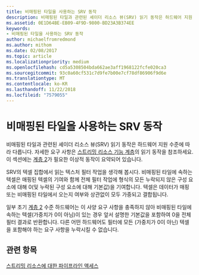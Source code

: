 ```yaml
---
title: 비매핑된 타일을 사용하는 SRV 동작
description: 비매핑된 타일과 관련된 셰이더 리소스 뷰(SRV) 읽기 동작은 하드웨어 지원 수준에 따라 다릅니다.
ms.assetid: 0E1D64BE-EB09-4F9D-9800-BD23A3B374EE
keywords:
- 비매핑된 타일을 사용하는 SRV 동작
author: michaelfromredmond
ms.author: mithom
ms.date: 02/08/2017
ms.topic: article
ms.localizationpriority: medium
ms.openlocfilehash: cd5a5308504bda662ae3aff1968122fcfe020ca3
ms.sourcegitcommit: 93c0a60cf531c7d9fe7b00e7cf78df86906f9d6e
ms.translationtype: MT
ms.contentlocale: ko-KR
ms.lasthandoff: 11/22/2018
ms.locfileid: "7579055"
---
```

# <a name="span-iddirect3dconceptssrvbehaviorwithnon-mappedtilesspansrv-behavior-with-non-mapped-tiles"></a><span id="direct3dconcepts.srv_behavior_with_non-mapped_tiles"></span>비매핑된 타일을 사용하는 SRV 동작


비매핑된 타일과 관련된 셰이더 리소스 뷰(SRV) 읽기 동작은 하드웨어 지원 수준에 따라 다릅니다. 자세한 요구 사항은 [스트리밍 리소스 기능 계층](streaming-resources-features-tiers.md)의 읽기 동작을 참조하세요. 이 섹션에는 [계층 2](tier-2.md)가 필요한 이상적 동작이 요약되어 있습니다.

SRV의 텍셀 집합에서 읽는 텍스처 필터 작업을 생각해 봅시다. 비매핑된 타일에 속하는 텍셀은 매핑된 텍셀의 기여와 함께 전체 필터 작업에 형식의 모든 누락되지 않은 구성 요소에 대해 0(및 누락된 구성 요소에 대해 기본값)을 기여합니다. 텍셀은 데이터가 매핑 또는 비매핑된 타일에서 오는지 여부와 상관없이 모두 가중되고 결합됩니다.

일부 초기 [계층 2](tier-2.md) 수준 하드웨어는 이 사양 요구 사항을 충족하지 않아 비매핑된 타일에 속하는 텍셀(가중치가 0이 아님)이 있는 경우 앞서 설명한 기본값을 포함하여 0을 전체 필터 결과로 반환합니다. 다른 어떤 하드웨어도 필터에 모든 (가중치가 0이 아닌) 텍셀을 포함해야 하는 요구 사항을 누락시킬 수 없습니다.

## <a name="span-idrelated-topicsspanrelated-topics"></a><span id="related-topics"></span>관련 항목


[스트리밍 리소스에 대한 파이프라인 액세스](pipeline-access-to-streaming-resources.md)

 

 




